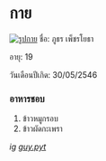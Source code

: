 # กาย
[![รูปกาย](https://cdn.discordapp.com/attachments/1009828568165011654/1011247235780051034/unknown.png)](https://www.instagram.com/guy.pyt/?hl=th)
ชื่อ: ภูธร เพ็ชรโยธา

อายุ: 19

วันเดือนปีเกิด: 30/05/2546

### อาหารชอบ
1. ข้าวหมูกรอบ
2. ข้าวผัดกะเพรา

*ig  [guy.pyt](https://www.instagram.com/guy.pyt/?hl=th)*
